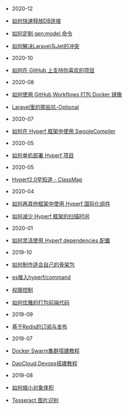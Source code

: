 - 2020-12
- [如何快速释放DB连接](blogs/coroutine-waiter.md)
- [如何定制 gen:model 命令](blogs/gen-model-visitor.md)
- [如何解决Laravel与Jet的冲突](blogs/laravel-jet.md)

- 2020-10
- [如何在 GitHub 上支持你喜欢的项目](blogs/how-to-support-favorite-project.md)

- 2020-08
- [如何使用 GitHub Workflows 打包 Docker 镜像](blogs/how-to-use-workflows-build-docker-image.md)
- [Laravel里的那些坑-Optional](blogs/laravel-optional.md)

- 2020-07
- [如何在 Hyperf 框架中使用 SwooleCompiler](blogs/how-to-use-swoole-compiler.md)

- 2020-05
- [如何单机部署 Hyperf 项目](blogs/hyperf-deploy)

- 2020-05
- [Hyperf2.0早知道 - ClassMap](blogs/hyperf2.0-class-map)

- 2020-04
- [如何再其他框架中使用 Hyperf 国际化组件](blogs/how-to-use-translation-in-another-frameworks)
- [如何减少 Hyperf 框架的扫描时间](blogs/how-to-optimize-scan-time)

- 2020-01
- [如何灵活使用 Hyperf dependencies 配置](blogs/how-to-use-dependencies)

- 2019-10
- [如何制作适合自己的骨架包](blogs/create-skeketon)
- [es接入hyperf/command](blogs/easyswoole-command)
- [权限控制](blogs/auth-control)
- [如何优雅的打包前端代码](blogs/how-to-build-frontend-package)

- 2019-09
- [基于Redis的订阅与发布](blogs/demo-redis-subscribe)

- 2019-07
- [Docker Swarm集群搭建教程](blogs/docker-swarm)
- [DaoCloud Devops搭建教程](blogs/daocloud)

- 2019-08
- [如何缩小对象体积](blogs/generate)
- [Tesseract 图片识别](blogs/tesseract)
